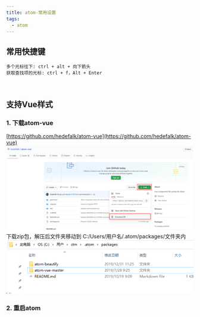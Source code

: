 ```yaml
---
title: atom-常用设置
tags:
  - atom
---
```

## 常用快捷键
```properties
多个光标往下: ctrl + alt + 向下箭头
获取查找项的光标: ctrl + f，Alt + Enter
```

<br>

## 支持Vue样式
### 1. 下载atom-vue
[https://github.com/hedefalk/atom-vue](https://github.com/hedefalk/atom-vue)  
![](./assets/1.png)  
下载zip包，解压后文件夹移动到 C:/Users/用户名/.atom/packages/文件夹内  
![](./assets/2.png)  
### 2. 重启atom
